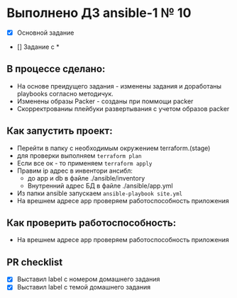 # Выполнено ДЗ ansible-1 № 10

- [x] Основной задание
- [] Задание с *

## В процессе сделано:

- На основе преидущего задания - изменены задания и доработаны playbooks согласно методичук.
- Изменены образы Packer - созданы при поммощи packer
- Скорректрованиы плейбуки развертывания с учетом образов packer

## Как запустить проект:

 - Перейти в папку с  необходимым окружением terraform.(stage)
 - для проверки выполняем `terraform plan`
 - Если все ок - то применяем `terraform apply`
 - Правим ip адрес в инвентори ансибл:
    - до app и db в файле ./ansible/inventory
    - Внутренний адрес БД в файле ./ansible/app.yml
 - Из папки ansible запускаем `ansible-playbook site.yml`
 - На врешнем адресе app проверяем работоспособность приложения

## Как проверить работоспособность:
  - На врешнем адресе app проверяем работоспособность приложения

## PR checklist
 - [x] Выставил label с номером домашнего задания
 - [x] Выставил label с темой домашнего задания

